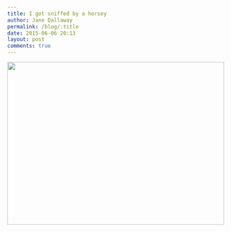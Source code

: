 ```yaml
---
title: I got sniffed by a horsey
author: Jane Dallaway
permalink: /blog/:title
date: 2015-06-06 20:13
layout: post
comments: true
---
```


<div><a href="//static.skitters.dallaway.com/tp_IMG_1583.JPG"><img src="//static.skitters.dallaway.com/tp_thumb_IMG_1583.JPG" width="500" height="375"/></a></div>



  




      
